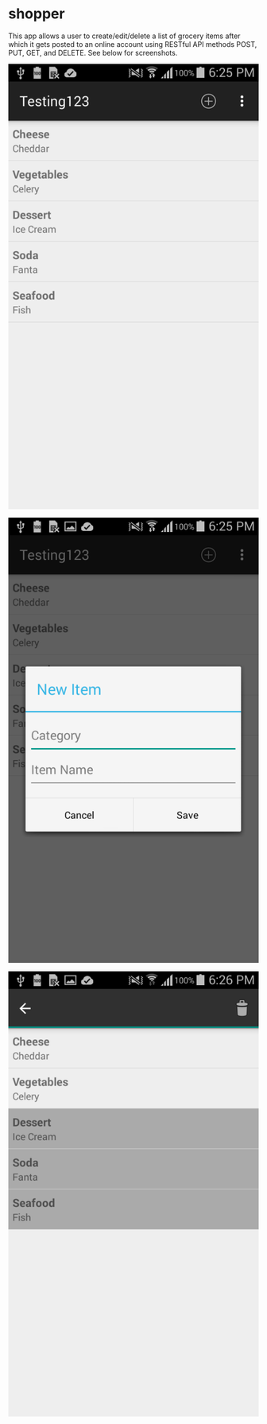 # shopper
This app allows a user to create/edit/delete a list of grocery items after which it gets posted to an online account using RESTful API methods POST, PUT, GET, and DELETE. See below for screenshots.

![](https://github.com/oliviadodge/shopper/blob/master/Screenshots/Screenshot_2016-01-29-18-25-46.png)

![](https://github.com/oliviadodge/shopper/blob/master/Screenshots/Screenshot_2016-01-29-18-25-57.png)

![](https://github.com/oliviadodge/shopper/blob/master/Screenshots/Screenshot_2016-01-29-18-26-11.png)
